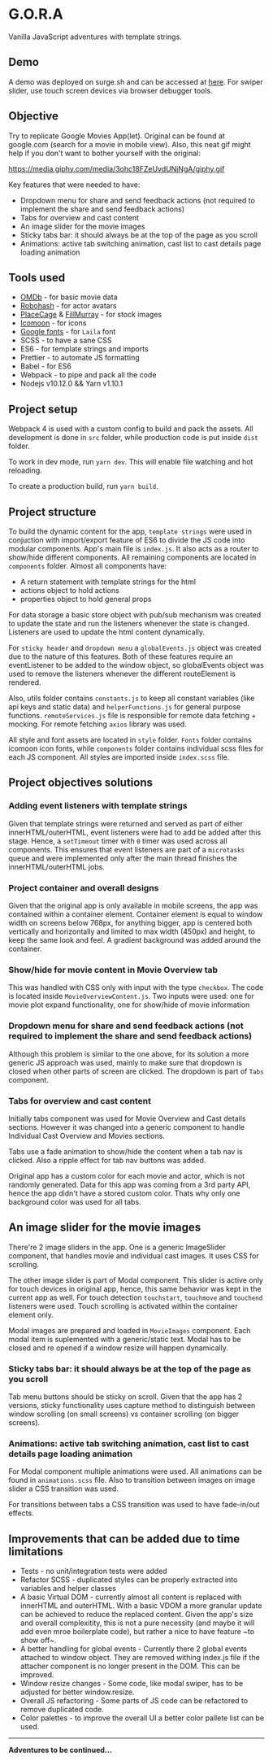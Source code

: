 # G.O.R.A

Vanilla JavaScript adventures with template strings.

## Demo

A demo was deployed on surge.sh and can be accessed at [here](https://gora.surge.sh). For swiper slider, use touch screen devices via browser debugger tools.

## Objective

Try to replicate Google Movies App(let). Original can be found at google.com (search for a movie in mobile view). Also, this neat gif might help if you don't want to bother yourself with the original:

https://media.giphy.com/media/3ohc18FZeUvdUNjNgA/giphy.gif

Key features that were needed to have:

- Dropdown menu for share and send feedback actions (not required to implement the share and send feedback actions)
- Tabs for overview and cast content
- An image slider for the movie images
- Sticky tabs bar: it should always be at the top of the page as you scroll
- Animations: active tab switching animation, cast list to cast details page loading animation

## Tools used

- [OMDb](www.omdbapi.com) - for basic movie data
- [Robohash](https://robohash.org) - for actor avatars
- [PlaceCage](https://www.placecage.com) & [FillMurray](https://www.fillmurray.com) - for stock images
- [Icomoon](https://icomoon.io) - for icons
- [Google fonts](https://fonts.google.com) - for `Laila` font
- SCSS - to have a sane CSS
- ES6 - for template strings and imports
- Prettier - to automate JS formatting
- Babel - for ES6
- Webpack - to pipe and pack all the code
- Nodejs v10.12.0 && Yarn v1.10.1

## Project setup

Webpack 4 is used with a custom config to build and pack the assets. All development is done in `src` folder, while production code is put inside `dist` folder.

To work in dev mode, run `yarn dev`. This will enable file watching and hot reloading.

To create a production build, run `yarn build`.

## Project structure

To build the dynamic content for the app, `template strings` were used in conjuction with import/export feature of ES6 to divide the JS code into modular components. App's main file is `index.js`. It also acts as a router to show/hide different components. All remaining components are located in `components` folder. Almost all components have:

- A return statement with template strings for the html
- actions object to hold actions
- properties object to hold general props

For data storage a basic store object with pub/sub mechanism was created to update the state and run the listeners whenever the state is changed. Listeners are used to update the html content dynamically.

For `sticky header` and `dropdown menu` a `globalEvents.js` object was created due to the nature of this features. Both of these features require an eventListener to be added to the window object, so globalEvents object was used to remove the listeners whenever the different routeElement is rendered.

Also, utils folder contains `constants.js` to keep all constant variables (like api keys and static data) and `helperFunctions.js` for general purpose functions. `remoteServices.js` file is responsible for remote data fetching + mocking. For remote fetching `axios` library was used.

All style and font assets are located in `style` folder. `Fonts` folder contains icomoon icon fonts, while `components` folder contains individual scss files for each JS component. All styles are imported inside `index.scss` file.

## Project objectives solutions

### Adding event listeners with template strings

Given that template strings were returned and served as part of either innerHTML/outerHTML, event listeners were had to add be added after this stage. Hence, a `setTimeout` timer with `0` timer was used across all components. This ensures that event listeners are part of a `microtasks` queue and were implemented only after the main thread finishes the innerHTML/outerHTML jobs.

### Project container and overall designs

Given that the original app is only available in mobile screens, the app was contained within a container element. Container element is equal to window width on screens below 768px, for anything bigger, app is centered both vertically and horizontally and limited to max width (450px) and height, to keep the same look and feel. A gradient background was added around the container.

### Show/hide for movie content in Movie Overview tab

This was handled with CSS only with input with the type `checkbox`. The code is located inside `MovieOverviewContent.js`. Two inputs were used: one for movie plot expand functionality, one for show/hide of movie information

### Dropdown menu for share and send feedback actions (not required to implement the share and send feedback actions)

Although this problem is similar to the one above, for its solution a more generic JS approach was used, mainly to make sure that dropdown is closed when other parts of screen are clicked. The dropdown is part of `Tabs` component.

### Tabs for overview and cast content

Initially tabs component was used for Movie Overview and Cast details sections. However it was changed into a generic component to handle Individual Cast Overview and Movies sections.

Tabs use a fade animation to show/hide the content when a tab nav is clicked. Also a ripple effect for tab nav buttons was added.

Original app has a custom color for each movie and actor, which is not randomly generated. Data for this app was coming from a 3rd party API, hence the app didn't have a stored custom color. Thats why only one background color was used for all tabs.

## An image slider for the movie images

There're 2 image sliders in the app. One is a generic ImageSlider component, that handles movie and individual cast images. It uses CSS for scrolling.

The other image slider is part of Modal component. This slider is active only for touch devices in original app, hence, this same behavior was kept in the current app as well. For touch detection `touchstart`, `touchmove` and `touchend` listeners were used. Touch scrolling is activated within the container element only.

Modal images are prepared and loaded in `MovieImages` component. Each modal item is suplemented with a generic/static text. Modal has to be closed and re opened if a window resize will happen dynamically.

### Sticky tabs bar: it should always be at the top of the page as you scroll

Tab menu buttons should be sticky on scroll. Given that the app has 2 versions, sticky functionality uses capture method to distinguish between window scrolling (on small screens) vs container scrolling (on bigger screens).

### Animations: active tab switching animation, cast list to cast details page loading animation

For Modal component multiple animations were used. All animations can be found in `animations.scss` file. Also to transition between images on image slider a CSS transition was used.

For transitions between tabs a CSS transition was used to have fade-in/out effects.

## Improvements that can be added due to time limitations

- Tests - no unit/integration tests were added
- Refactor SCSS - duplicated styles can be properly extracted into variables and helper classes
- A basic Virtual DOM - currently almost all content is replaced with innerHTML and outerHTML. With a basic VDOM a more granular update can be achieved to reduce the replaced content. Given the app's size and overall complexitity, this is not a pure necessity (and maybe it will add even mroe boilerplate code), but rather a nice to have feature ~to show off~.
- A better handling for global events - Currently there 2 global events attached to window object. They are removed withing index.js file if the attacher component is no longer present in the DOM. This can be improved.
- Window resize changes - Some code, like modal swiper, has to be adjusted for better window.resize.
- Overall JS refactoring - Some parts of JS code can be refactored to remove duplicated code.
- Color palettes - to improve the overall UI a better color pallete list can be used.

---------------

**Adventures to be continued...**
